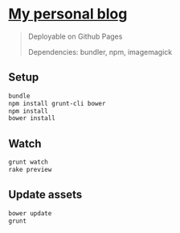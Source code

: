 # [My personal blog](http://carlosbecker.com)

> Deployable on Github Pages
>
> Dependencies: bundler, npm, imagemagick



## Setup

```bash
bundle
npm install grunt-cli bower
npm install
bower install
```

## Watch

```bash
grunt watch
rake preview
```

## Update assets

```bash
bower update
grunt
```

